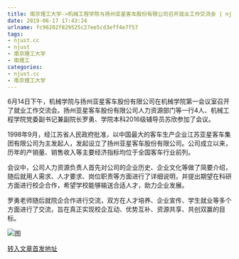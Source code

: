 ```yaml
---
title: 南京理工大学->机械工程学院与扬州亚星客车股份有限公司召开就业工作交流会 | njust.cc
date: 2019-06-17 17:43:24
urlname: fc96202f829525c27ee5cd3eff4e7f57
tags: 
- njust.cc
- njust
- 南京理工大学
- 南理工
categories:
- njust.cc
- 南京理工大学
---
```



6月14日下午，机械学院与扬州亚星客车股份有限公司在机械学院第一会议室召开了就业工作交流会。扬州亚星客车股份有限公司人力资源部门等一行4人、机械工程学院党委副书记兼副院长罗勇、学院本科2016级辅导员苏欣参加了会议。

1998年9月，经江苏省人民政府批准，以中国最大的客车生产企业江苏亚星客车集团有限公司为主发起人，发起设立了扬州亚星客车股份有限公司。公司成立以来，历年的产销量、销售收入等主要经济指标均位于全国客车行业前列。 

会议中，公司人力资源负责人首先对公司的企业历史、企业文化等做了简要介绍，随后就用人需求、人才要求、岗位职责等方面进行了详细说明，并提出期望在科研方面进行校企合作，希望学校能够输送合适人才，助力企业发展。

罗勇老师随后就院企合作进行交流，双方在人才培养、企业宣传、学生就业等多个方面进行了交流，旨在真正实现校企互动、优势互补、资源共享、共创双赢的目标。



![图](http://zs.njust.edu.cn/_upload/article/images/67/4a/2986cd234d8b9220acbc798da753/3b5f707d-6bbd-414b-8b29-670292d937af.jpg)

[转入文章首发地址](http://zs.njust.edu.cn/1c/df/c4621a203999/page.htm)